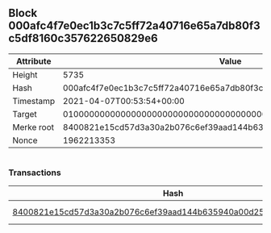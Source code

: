 ## Block 000afc4f7e0ec1b3c7c5ff72a40716e65a7db80f3c5df8160c357622650829e6

Attribute | Value
--- | ---
Height | 5735
Hash | 000afc4f7e0ec1b3c7c5ff72a40716e65a7db80f3c5df8160c357622650829e6
Timestamp | 2021-04-07T00:53:54+00:00
Target | 0100000000000000000000000000000000000000000000000000000000000000
Merke root | 8400821e15cd57d3a30a2b076c6ef39aad144b635940a00d254f497d9c465db9
Nonce | 1962213353

```

```

### Transactions

Hash | Amount
--- | ---
[8400821e15cd57d3a30a2b076c6ef39aad144b635940a00d254f497d9c465db9](8400821e15cd57d3a30a2b076c6ef39aad144b635940a00d254f497d9c465db9.md) | 10.00000000 SKEPTI 
